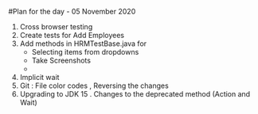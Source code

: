 
#Plan for the day - 05 November 2020 
1. Cross browser testing 
2. Create tests for Add Employees
3. Add methods in HRMTestBase.java for 
   * Selecting items from dropdowns 
   * Take Screenshots 
   * 
 4. Implicit wait 
 5. Git : File color codes , Reversing the changes 
 6. Upgrading to JDK 15 . Changes to the deprecated method  (Action and Wait)
 